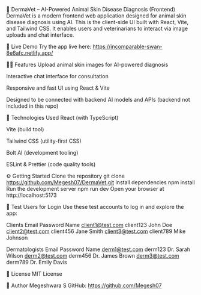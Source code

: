 🐾 DermaVet – AI-Powered Animal Skin Disease Diagnosis (Frontend)
DermaVet is a modern frontend web application designed for animal skin disease diagnosis using AI.
This is the client-side UI built with React, Vite, and Tailwind CSS. It enables users and veterinarians to interact via image uploads and chat interface.

🚀 Live Demo
Try the app live here:
https://incomparable-swan-8e6afc.netlify.app/

🧑‍💻 Features
Upload animal skin images for AI-powered diagnosis

Interactive chat interface for consultation

Responsive and fast UI using React & Vite

Designed to be connected with backend AI models and APIs (backend not included in this repo)

🔧 Technologies Used
React (with TypeScript)

Vite (build tool)

Tailwind CSS (utility-first CSS)

Bolt AI (development tooling)

ESLint & Prettier (code quality tools)

⚙️ Getting Started
Clone the repository
git clone https://github.com/Megesh07/DermaVet.git
Install dependencies
npm install
Run the development server
npm run dev
Open your browser at http://localhost:5173

🧪 Test Users for Login
Use these test accounts to log in and explore the app:

Clients
Email	Password	Name
client1@test.com	client123	John Doe
client2@test.com	client456	Jane Smith
client3@test.com	client789	Mike Johnson

Dermatologists
Email	Password	Name
derm1@test.com	derm123	Dr. Sarah Wilson
derm2@test.com	derm456	Dr. James Brown
derm3@test.com	derm789	Dr. Emily Davis

📄 License
MIT License

👤 Author
Megeshwara S
GitHub: https://github.com/Megesh07

